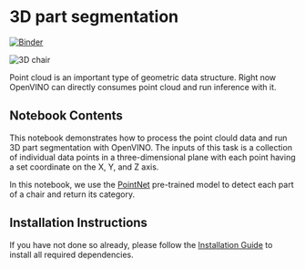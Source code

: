 # 3D part segmentation

[![Binder](https://mybinder.org/badge_logo.svg)](https://mybinder.org/v2/gh/openvinotoolkit/openvino_notebooks/HEAD?labpath=notebooks%2F224-3D-segmentation%2F224-3D-segmentation.ipynb)

![3D chair](https://user-images.githubusercontent.com/91237924/185752178-3882902c-907b-4614-b0e6-ea1de08bf3ef.png)

Point cloud is an important type of geometric data structure. Right now OpenVINO can directly consumes point cloud and run inference with it.

## Notebook Contents

This notebook demonstrates how to process the point clould data and run 3D part segmentation with OpenVINO. The inputs of this task is a collection of individual data points in a three-dimensional plane with each point having a set coordinate on the X, Y, and Z axis.

In this notebook, we use the [PointNet](https://arxiv.org/abs/1612.00593) pre-trained model to detect each part of a chair and return its category.


## Installation Instructions

If you have not done so already, please follow the [Installation Guide](../../README.md) to install all required dependencies.